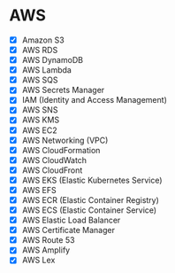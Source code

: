 # AWS

- [x] Amazon S3
- [x] AWS RDS
- [x] AWS DynamoDB
- [x] AWS Lambda
- [x] AWS SQS
- [x] AWS Secrets Manager
- [x] IAM (Identity and Access Management)
- [x] AWS SNS
- [x] AWS KMS
- [x] AWS EC2
- [x] AWS Networking (VPC)
- [x] AWS CloudFormation
- [x] AWS CloudWatch
- [x] AWS CloudFront
- [x] AWS EKS (Elastic Kubernetes Service)
- [x] AWS EFS
- [x] AWS ECR (Elastic Container Registry)
- [x] AWS ECS (Elastic Container Service)
- [x] AWS Elastic Load Balancer
- [x] AWS Certificate Manager
- [x] AWS Route 53
- [x] AWS Amplify
- [x] AWS Lex
